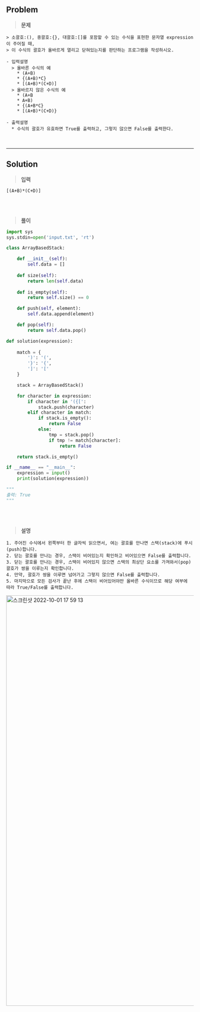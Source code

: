 ## Problem

> **문제**
  ```
  > 소괄호:(), 중괄호:{}, 대괄호:[]를 포함할 수 있는 수식을 표현한 문자열 expression이 주어질 때,
  > 이 수식의 괄호가 올바르게 열리고 닫혀있는지를 판단하는 프로그램을 작성하시오.

  - 입력설명
    > 올바른 수식의 예
      * (A+B)
      * {(A+B)*C}
      * [(A+B)*(C+D)]  
    > 올바르지 않은 수식의 예
      * (A+B
      * A+B)
      * {(A+B*C}
      * [(A+B)*(C+D)}
  
  - 출력설명
    * 수식의 괄호가 유효하면 True를 출력하고, 그렇지 않으면 False를 출력한다.
  ```

<br>
<hr>

## Solution

> **입력**
  ```
  [(A+B)*(C+D)]
  ```

<br>
<br>

> **풀이**
  ```python
  import sys
  sys.stdin=open('input.txt', 'rt')

  class ArrayBasedStack:

      def __init__(self):
          self.data = []
      
      def size(self):
          return len(self.data)
    
      def is_empty(self):
          return self.size() == 0

      def push(self, element):
          self.data.append(element)

      def pop(self):
          return self.data.pop()

  def solution(expression):
    
      match = {        
          ')': '(',
          '}': '{',
          ']': '['
      }

      stack = ArrayBasedStack()

      for character in expression:
          if character in '({[':
              stack.push(character)
          elif character in match:
              if stack.is_empty():
                  return False
              else:
                  tmp = stack.pop()
                  if tmp != match[character]:
                      return False

      return stack.is_empty()

  if __name__ == "__main__":
      expression = input()
      print(solution(expression))
  
  """
  출력: True
  """
  ```

<br>
<br>

> **설명**
  ```
  1. 주어진 수식에서 왼쪽부터 한 글자씩 읽으면서, 여는 괄호를 만나면 스택(stack)에 푸시(push)합니다.
  2. 닫는 괄호를 만나는 경우, 스택이 비어있는지 확인하고 비어있으면 False를 출력합니다.
  3. 닫는 괄호를 만나는 경우, 스택이 비어있지 않으면 스택의 최상단 요소를 가져와서(pop) 괄호가 쌍을 이루는지 확인합니다.
  4. 만약, 괄호가 쌍을 이루면 넘어가고 그렇지 않으면 False를 출력합니다.
  5. 마지막으로 모든 검사가 끝난 후에 스택이 비어있어야만 올바른 수식이므로 해당 여부에 따라 True/False를 출력합니다. 
  ```
  <img width="1100px" alt="스크린샷 2022-10-01 17 59 13" src="https://user-images.githubusercontent.com/89829943/193401836-a35572e3-17cf-4235-a289-7988682c83ca.png">